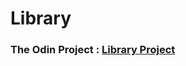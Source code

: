 # Library

<!-- [Live Preview](https://vsilagy.github.io/library/) -->

### **The Odin Project** : [Library Project](https://www.theodinproject.com/lessons/node-path-javascript-library)
